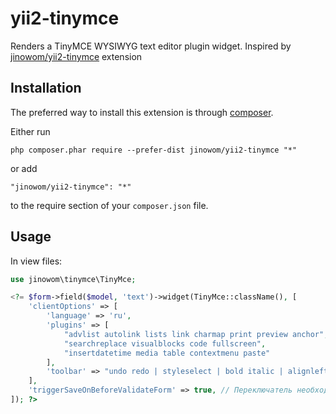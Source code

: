 yii2-tinymce
============

Renders a TinyMCE WYSIWYG text editor plugin widget. Inspired by [jinowom/yii2-tinymce](https://github.com/jinowom/yii2-tinymce) extension

Installation
------------
The preferred way to install this extension is through [composer](http://getcomposer.org/download/).

Either run

```
php composer.phar require --prefer-dist jinowom/yii2-tinymce "*"
```

or add

```
"jinowom/yii2-tinymce": "*"
```

to the require section of your `composer.json` file.

Usage
------------
In view files:

```php
use jinowom\tinymce\TinyMce;

<?= $form->field($model, 'text')->widget(TinyMce::className(), [
    'clientOptions' => [
        'language' => 'ru',
        'plugins' => [
            "advlist autolink lists link charmap print preview anchor",
            "searchreplace visualblocks code fullscreen",
            "insertdatetime media table contextmenu paste"
        ],
        'toolbar' => "undo redo | styleselect | bold italic | alignleft aligncenter alignright alignjustify | bullist numlist outdent indent | link image"
    ],
    'triggerSaveOnBeforeValidateForm' => true, // Переключатель необходимости сохранения окна редактирования в поле textarea перед валидацией формы
]); ?>
```

